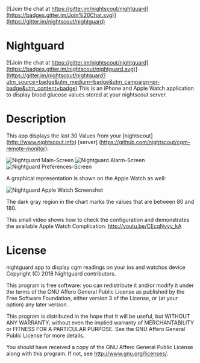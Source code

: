 [![Join the chat at https://gitter.im/nightscout/nightguard](https://badges.gitter.im/Join%20Chat.svg)](https://gitter.im/nightscout/nightguard)

# Nightguard

[![Join the chat at https://gitter.im/nightscout/nightguard](https://badges.gitter.im/nightscout/nightguard.svg)](https://gitter.im/nightscout/nightguard?utm_source=badge&utm_medium=badge&utm_campaign=pr-badge&utm_content=badge)
This is an iPhone and Apple Watch application to display blood glucose values stored at your nightscout server.

# Description
This app displays the last 30 Values from your [nightscout] (http://www.nightscout.info) [server] (https://github.com/nightscout/cgm-remote-monitor):

![Nightguard Main-Screen](https://github.com/nightscout/nightguard/blob/master/images/screen1.jpg)
![Nightguard Alarm-Screen](https://github.com/nightscout/nightguard/blob/master/images/screen2.jpg)
![Nightguard Preferences-Screen](https://github.com/nightscout/nightguard/blob/master/images/screen3.jpg)

A graphical representation is shown on the Apple Watch as well:

![Nightguard Apple Watch Screenshot](https://github.com/nightscout/nightguard/blob/master/images/nightguardOnWatch.gif)

The dark gray region in the chart marks the values that are between 80 and 180.

This small video shows how to check the configuration and demonstrates the available Apple Watch Complication:
http://youtu.be/CEcqNyyv_kA

# License

[agpl-3]: http://www.gnu.org/licenses/agpl-3.0.txt

   nightguard app to display cgm readings on your ios and watchos device
   Copyright (C) 2018 Nightguard contributors.
   
   This program is free software: you can redistribute it and/or modify
   it under the terms of the GNU Affero General Public License as published
   by the Free Software Foundation, either version 3 of the License, or
   (at your option) any later version.
   
   This program is distributed in the hope that it will be useful,
   but WITHOUT ANY WARRANTY; without even the implied warranty of
   MERCHANTABILITY or FITNESS FOR A PARTICULAR PURPOSE.  See the
   GNU Affero General Public License for more details.
   
   You should have received a copy of the GNU Affero General Public License
   along with this program.  If not, see <http://www.gnu.org/licenses/>.
